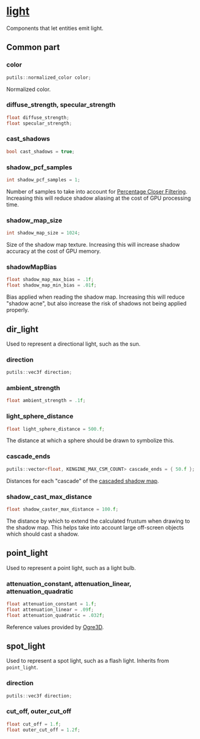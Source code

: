 # [light](light.hpp)

Components that let entities emit light.

## Common part

### color

```cpp
putils::normalized_color color;
```
Normalized color.

### diffuse_strength, specular_strength

```cpp
float diffuse_strength;
float specular_strength;
```

### cast_shadows

```cpp
bool cast_shadows = true;
```

### shadow_pcf_samples

```cpp
int shadow_pcf_samples = 1;
```

Number of samples to take into account for [Percentage Closer Filtering](https://developer.nvidia.com/gpugems/GPUGems/gpugems_ch11.html). Increasing this will reduce shadow aliasing at the cost of GPU processing time.

### shadow_map_size

```cpp
int shadow_map_size = 1024;
```

Size of the shadow map texture. Increasing this will increase shadow accuracy at the cost of GPU memory.

### shadowMapBias

```cpp
float shadow_map_max_bias = .1f;
float shadow_map_min_bias = .01f;
```

Bias applied when reading the shadow map. Increasing this will reduce "shadow acne", but also increase the risk of shadows not being applied properly.

## dir_light

Used to represent a directional light, such as the sun.

### direction

```cpp
putils::vec3f direction;
```

### ambient_strength

```cpp
float ambient_strength = .1f;
```

### light_sphere_distance

```cpp
float light_sphere_distance = 500.f;
```

The distance at which a sphere should be drawn to symbolize this.

### cascade_ends

```cpp
putils::vector<float, KENGINE_MAX_CSM_COUNT> cascade_ends = { 50.f };
```

Distances for each "cascade" of the [cascaded shadow map](https://docs.microsoft.com/en-us/windows/win32/dxtecharts/cascaded-shadow-maps).

### shadow_cast_max_distance

```cpp
float shadow_caster_max_distance = 100.f;
```

The distance by which to extend the calculated frustum when drawing to the shadow map. This helps take into account large off-screen objects which should cast a shadow.

## point_light

Used to represent a point light, such as a light bulb.

### attenuation_constant, attenuation_linear, attenuation_quadratic

```cpp
float attenuation_constant = 1.f;
float attenuation_linear = .09f;
float attenuation_quadratic = .032f;
```

Reference values provided by [Ogre3D](http://wiki.ogre3d.org/tiki-index.php?page=-Point+Light+Attenuation).

## spot_light

Used to represent a spot light, such as a flash light. Inherits from `point_light`.

### direction

```cpp
putils::vec3f direction;
```

### cut_off, outer_cut_off

```cpp
float cut_off = 1.f;
float outer_cut_off = 1.2f;
```
